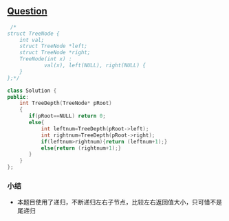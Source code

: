 ## [Question](https://www.nowcoder.com/practice/435fb86331474282a3499955f0a41e8b?tpId=13&tqId=11191&tPage=1&rp=1&ru=/ta/coding-interviews&qru=/ta/coding-interviews/question-ranking)
```C++
 /*
struct TreeNode {
	int val;
	struct TreeNode *left;
	struct TreeNode *right;
	TreeNode(int x) :
			val(x), left(NULL), right(NULL) {
	}
};*/

class Solution {
public:
    int TreeDepth(TreeNode* pRoot)
    {
       if(pRoot==NULL) return 0;
       else{
           int leftnum=TreeDepth(pRoot->left);
           int rightnum=TreeDepth(pRoot->right);
           if(leftnum>rightnum){return (leftnum+1);}
           else{return (rightnum+1);}
       }
    }
};
```

### 小结
* 本题目使用了递归，不断递归左右子节点，比较左右返回值大小，只可惜不是尾递归
